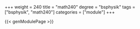 +++
weight = 240
title = "math240"
degree = "bsphysik"
tags = ["bsphysik", "math240"]
categories = ["module"]
+++

{{< genModulePage >}}
